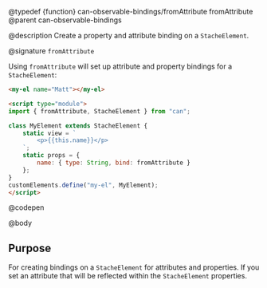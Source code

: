 @typedef {function} can-observable-bindings/fromAttribute fromAttribute
@parent can-observable-bindings

@description Create a property and attribute binding on a `StacheElement`.

@signature `fromAttribute`

  Using `fromAttribute` will set up attribute and property bindings for a `StacheElement`:

  ```html
  <my-el name="Matt"></my-el>

  <script type="module">
  import { fromAttribute, StacheElement } from "can";

  class MyElement extends StacheElement {
	  static view = `
		  <p>{{this.name}}</p>
	  `;
	  static props = {
		  name: { type: String, bind: fromAttribute }
	  };
  }
  customElements.define("my-el", MyElement);
  </script>
  ```
  @codepen

@body

## Purpose

For creating bindings on a `StacheElement` for attributes and properties. If you set an attribute that will be reflected within the `StacheElement` properties.
